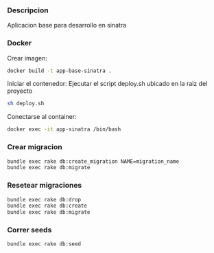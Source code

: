 ### Descripcion
Aplicacion base para desarrollo en sinatra

### Docker
Crear imagen:
```bash
docker build -t app-base-sinatra .
```

Iniciar el contenedor:
Ejecutar el script deploy.sh ubicado en la raiz del proyecto
```bash
sh deploy.sh
```

Conectarse al container: 
```bash
docker exec -it app-sinatra /bin/bash
```

### Crear migracion
```bash
bundle exec rake db:create_migration NAME=migration_name
bundle exec rake db:migrate
```

### Resetear migraciones
```bash
bundle exec rake db:drop
bundle exec rake db:create
bundle exec rake db:migrate
```

### Correr seeds
```bash
bundle exec rake db:seed
```